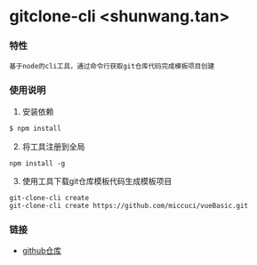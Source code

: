 # gitclone-cli <shunwang.tan>

### 特性

```
基于node的cli工具，通过命令行获取git仓库代码完成模板项目创建
```

### 使用说明
1. 安装依赖
```bash
$ npm install 
```

2. 将工具注册到全局
```
npm install -g
```

3. 使用工具下载git仓库模板代码生成模板项目
```
git-clone-cli create
git-clone-cli create https://github.com/miccuci/vueBasic.git
```




### 链接

- [github仓库](https://github.com/miccuci/gitclone-cli.git) 